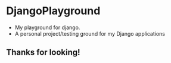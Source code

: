 <h1>DjangoPlayground</h1>
<ul>
    <li>My playground for django.</li>
    <li>A personal project/testing ground for my Django applications</li>
</ul>
<h2>Thanks for looking!</h2>
